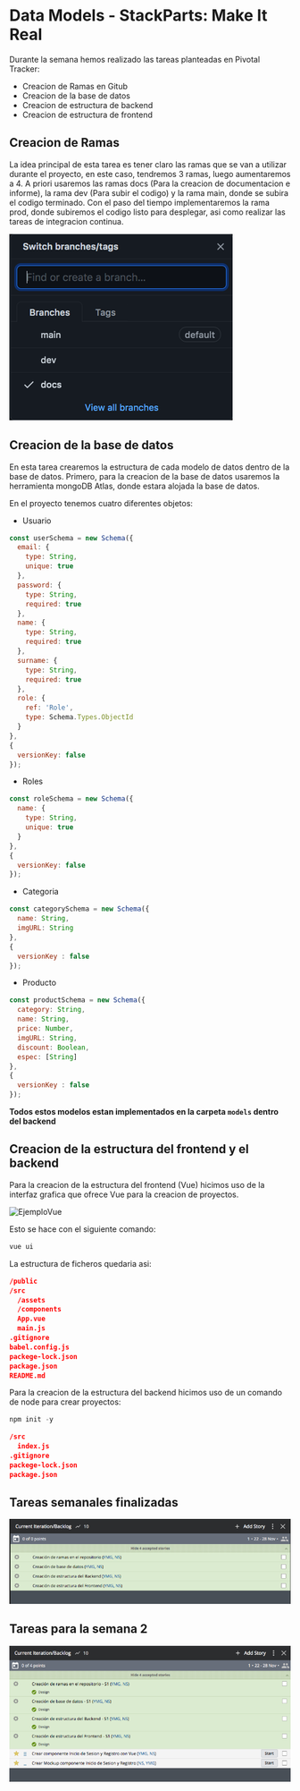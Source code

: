# Data Models - StackParts: Make It Real

Durante la semana hemos realizado las tareas planteadas en Pivotal Tracker:

* Creacion de Ramas en Gitub
* Creacion de la base de datos
* Creacion de estructura de backend
* Creacion de estructura de frontend

## Creacion de Ramas

La idea principal de esta tarea es tener claro las ramas que se van a utilizar durante el proyecto, en este caso, tendremos 3 ramas, luego aumentaremos a 4. A priori usaremos las ramas docs (Para la creacion de documentacion e informe), la rama dev (Para subir el codigo) y la rama main, donde se subira el codigo terminado. Con el paso del tiempo implementaremos la rama prod, donde subiremos el codigo listo para desplegar, asi como realizar las tareas de integracion continua.

![](./Images/branches.png)

## Creacion de la base de datos

En esta tarea crearemos la estructura de cada modelo de datos dentro de la base de datos. Primero, para la creacion de la base de datos usaremos la herramienta mongoDB Atlas, donde estara alojada la base de datos.

En el proyecto tenemos cuatro diferentes objetos:

* Usuario

```js
const userSchema = new Schema({
  email: {
    type: String,
    unique: true
  },
  password: {
    type: String,
    required: true
  },
  name: {
    type: String,
    required: true
  },
  surname: {
    type: String,
    required: true
  },
  role: {
    ref: 'Role',
    type: Schema.Types.ObjectId
  }
},
{
  versionKey: false
});
```

* Roles

```js
const roleSchema = new Schema({
  name: {
    type: String,
    unique: true
  }
},
{
  versionKey: false
});
```

* Categoria

```js
const categorySchema = new Schema({
  name: String,
  imgURL: String
},
{
  versionKey : false
});

```

* Producto

```js
const productSchema = new Schema({
  category: String,
  name: String,
  price: Number,
  imgURL: String,
  discount: Boolean,
  espec: [String]
},
{
  versionKey : false
});
```

**Todos estos modelos estan implementados en la carpeta ```models``` dentro del backend**

## Creacion de la estructura del frontend y el backend

Para la creacion de la estructura del frontend (Vue) hicimos uso de la interfaz grafica que ofrece Vue para la creacion de proyectos.

![EjemploVue](https://styde.net/wp-content/uploads/2018/07/Screenshot_2018-07-17_12-13-09.png)

Esto se hace con el siguiente comando:

```bash
vue ui
```

La estructura de ficheros quedaria asi:

```json
/public
/src
  /assets
  /components
  App.vue
  main.js
.gitignore
babel.config.js
packege-lock.json
package.json
README.md
```

Para la creacion de la estructura del backend hicimos uso de un comando de node para crear proyectos:

```js
npm init -y
```

```json
/src
  index.js
.gitignore
packege-lock.json
package.json
```

## Tareas semanales finalizadas

![](./Images/Tareas1D.png)

## Tareas para la semana 2

![](./Images/Tareas2.png)